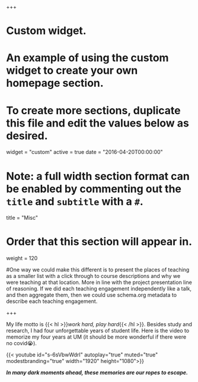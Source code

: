 +++
# Custom widget.
# An example of using the custom widget to create your own homepage section.
# To create more sections, duplicate this file and edit the values below as desired.
widget = "custom"
active = true
date = "2016-04-20T00:00:00"

# Note: a full width section format can be enabled by commenting out the `title` and `subtitle` with a `#`.
title = "Misc"

# Order that this section will appear in.
weight = 120

#One way we could make this different is to present the places of teaching as a smaller list with a click through to course descriptions and why we were teaching at that location. More in line with the project presentation line of reasoning. If we did each teaching engagement independently like a talk, and then aggregate them, then we could use schema.org metadata to describe each teaching engagement.

+++

My life motto is {{< hl >}}*work hard, play hard*{{< /hl >}}. Besides study and research, I had four unforgettable years of student life. Here is the video to memorize my four years at UM (it should be more wonderful if there were no covid:sob:).  

{{< youtube id="s-6sVbwWdrI" autoplay="true" muted="true" modestbranding="true" width="1920" height="1080">}}

_**In many dark moments ahead, these memories are our ropes to escape.**_

<!-- 3D globe -->

<script type="text/javascript" src="//rf.revolvermaps.com/0/0/6.js?i=5j9hy2nqa4u&amp;m=0&amp;c=0006ff&amp;cr1=ff0000&amp;f=georgia&amp;l=0" async="async"></script>

